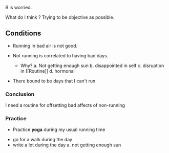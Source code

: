 B is worried. 

What do I think ? Trying to be objective as possible. 

## Conditions 

- Running in bad air is not good. 
- Not running is correlated to having bad days. 
	- Why? 
		a. Not getting enough sun
		b. disappointed in self
		c. disruption in [[Routine]]
		d. hormonal

- There bound to be days that I can't run 

### Conclusion  

I need a routine for offsetting bad affects of non-running 

### Practice 

- Practice **yoga** during my usual running time 
+ go for a walk during the day
+ write a lot during the day 
	a. not getting enough sun 
